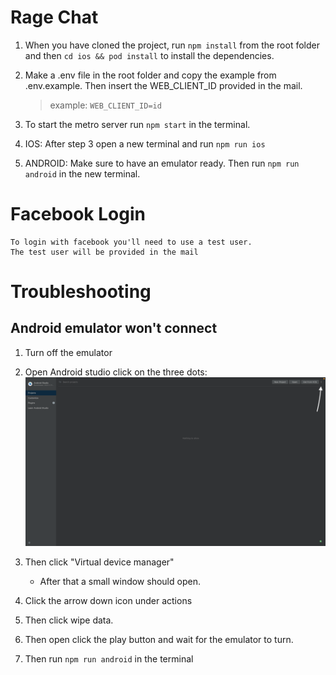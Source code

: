 # Rage Chat

1. When you have cloned the project, run `npm install` from the root folder and then `cd ios && pod install` to install the dependencies.

2. Make a .env file in the root folder and copy the example from .env.example. Then insert the WEB_CLIENT_ID provided in the mail.

   > example: `WEB_CLIENT_ID=id`

3. To start the metro server run `npm start` in the terminal.

4. IOS: After step 3 open a new terminal and run `npm run ios`

5. ANDROID: Make sure to have an emulator ready. Then run `npm run android` in the new terminal.

# Facebook Login
    To login with facebook you'll need to use a test user.
    The test user will be provided in the mail

# Troubleshooting
## Android emulator won't connect
1. Turn off the emulator

2. Open Android studio click on the three dots:
        ![Example](./assets/androidstudioexample.png)

3. Then click "Virtual device manager"
    - After that a small window should open. 

4. Click the arrow down icon under actions

5. Then click wipe data.

6. Then open click the play button and wait for the emulator to turn.

7. Then run `npm run android` in the terminal